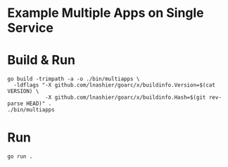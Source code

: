# Example Multiple Apps on Single Service

# Build & Run

```shell
go build -trimpath -a -o ./bin/multiapps \
  -ldflags "-X github.com/lnashier/goarc/x/buildinfo.Version=$(cat VERSION) \
            -X github.com/lnashier/goarc/x/buildinfo.Hash=$(git rev-parse HEAD)" .
./bin/multiapps
```

# Run

```shell
go run .
```
